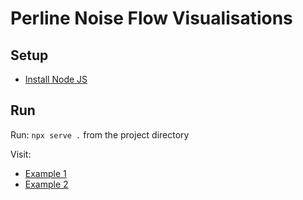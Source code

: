 # Perline Noise Flow Visualisations

## Setup

- [Install Node JS](https://nodejs.org/en/download)

## Run

Run: `npx serve .` from the project directory

Visit:
- [Example 1](http://localhost:3000)
- [Example 2](http://localhost:3000/index_2.html)
